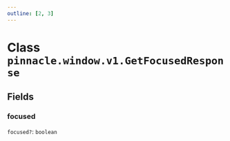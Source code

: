 ```yaml
---
outline: [2, 3]
---
```


# Class `pinnacle.window.v1.GetFocusedResponse`




## Fields

### focused <Badge type="danger" text="nullable" />

`focused?`: <code>boolean</code>




